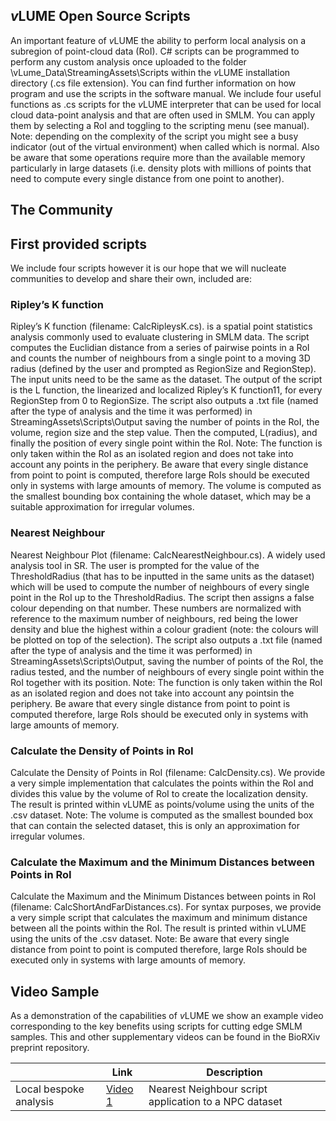 ## *v*LUME Open Source Scripts

An important feature of *v*LUME the ability to perform local analysis on a subregion of point-cloud data (RoI). C#
scripts can be programmed to perform any custom analysis once uploaded to the folder
\vLume_Data\StreamingAssets\Scripts within the *v*LUME installation directory (.cs file extension). You can find
further information on how program and use the scripts in the software manual.
We include four useful functions as .cs scripts for the *v*LUME interpreter that can be used for local cloud data-point
analysis and that are often used in SMLM. You can apply them by selecting a RoI and toggling to the scripting menu
(see manual). Note: depending on the complexity of the script you might see a busy indicator (out of the virtual
environment) when called which is normal. Also be aware that some operations require more than the available memory
particularly in large datasets (i.e. density plots with millions of points that need to compute every single distance from
one point to another).

## The Community

## First provided scripts
We include four scripts however it is our hope that we will nucleate communities to develop and share their own,
included are:

### Ripley’s K function

Ripley’s K function (filename: CalcRipleysK.cs). is a spatial point statistics analysis commonly used to
evaluate clustering in SMLM data. The script computes the Euclidian distance from a series of pairwise
points in a RoI and counts the number of neighbours from a single point to a moving 3D radius (defined by
the user and prompted as RegionSize and RegionStep). The input units need to be the same as the dataset. The output of the script is the L function, the linearized and localized Ripley’s K function11, for every RegionStep from 0 to RegionSize. The script also outputs a .txt file (named after the type of analysis and the time it was performed) in StreamingAssets\Scripts\Output saving the number of points in the RoI, the volume, region size and the step value. Then the computed, L(radius), and finally the position of every single point within the RoI. Note: The function is only taken within the RoI as an isolated region and does not take into account any points
in the periphery. Be aware that every single distance from point to point is computed, therefore large RoIs
should be executed only in systems with large amounts of memory. The volume is computed as the smallest
bounding box containing the whole dataset, which may be a suitable approximation for irregular volumes.

### Nearest Neighbour

Nearest Neighbour Plot (filename: CalcNearestNeighbour.cs). A widely used analysis tool in SR. The
user is prompted for the value of the ThresholdRadius (that has to be inputted in the same units as the dataset)
which will be used to compute the number of neighbours of every single point in the RoI up to the
ThresholdRadius. The script then assigns a false colour depending on that number. These numbers are
normalized with reference to the maximum number of neighbours, red being the lower density and blue the
highest within a colour gradient (note: the colours will be plotted on top of the selection). The script also
outputs a .txt file (named after the type of analysis and the time it was performed) in
StreamingAssets\Scripts\Output, saving the number of points of the RoI, the radius tested, and the number of
neighbours of every single point within the RoI together with its position. Note: The function is only taken within the RoI as an isolated region and does not take into account any pointsin the periphery. Be aware that every single distance from point to point is computed therefore, large RoIs should be executed only in systems with large amounts of memory.

### Calculate the Density of Points in RoI

Calculate the Density of Points in RoI (filename: CalcDensity.cs). We provide a very simple
implementation that calculates the points within the RoI and divides this value by the volume of RoI to create
the localization density. The result is printed within vLUME as points/volume using the units of the .csv
dataset. Note: The volume is computed as the smallest bounded box that can contain the selected dataset, this is only
an approximation for irregular volumes.

### Calculate the Maximum and the Minimum Distances between Points in RoI

Calculate the Maximum and the Minimum Distances between points in RoI (filename:
CalcShortAndFarDistances.cs). For syntax purposes, we provide a very simple script that calculates the
maximum and minimum distance between all the points within the RoI. The result is printed within vLUME
using the units of the .csv dataset. Note: Be aware that every single distance from point to point is computed therefore, large RoIs should be executed only in systems with large amounts of memory.

## Video Sample

As a demonstration of the capabilities of *v*LUME we show an example video corresponding to the key benefits using scripts for cutting edge SMLM samples. This and other supplementary videos can be found in the BioRXiv preprint repository.

|                |Link                          |Description                         |
|----------------|---------------------------------|-----------------------------|
|Local bespoke analysis          |[Video 1](https://www.biorxiv.org/content/biorxiv/early/2020/01/21/2020.01.20.912733/DC6/embed/media-6.zip?download=true) |Nearest Neighbour script application to a NPC dataset|
